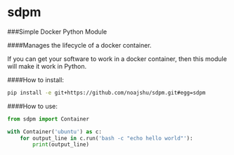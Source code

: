 # sdpm

###Simple Docker Python Module

####Manages the lifecycle of a docker container.

If you can get your software to work in a docker container, then this module will make it work in Python.


####How to install:
```bash
pip install -e git+https://github.com/noajshu/sdpm.git#egg=sdpm
```

####How to use:
```python
from sdpm import Container

with Container('ubuntu') as c:
    for output_line in c.run('bash -c "echo hello world"'):
        print(output_line)
```